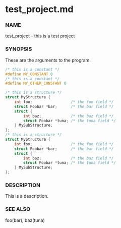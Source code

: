 # test_project.md

### NAME
test_project - this is a test project

### SYNOPSIS
These are the arguments to the program.

```c
/* this is a constant */
#define MY_CONSTANT 0
/* this is a constant */
#define MY_OTHER_CONSTANT 0
```

```c
/* this is a structure */
struct MyStructure {
    int foo;                 /* the foo field */
    struct Foobar *bar;      /* the bar field */
    struct {
        int baz;             /* the baz field */
        struct Foobar *tuna; /* the tuna field */
    } MySubStructure;
};
/* this is a structure */
struct MyStructure {
    int foo;                 /* the foo field */
    struct Foobar *bar;      /* the bar field */
    struct {
        int baz;             /* the baz field */
        struct Foobar *tuna; /* the tuna field */
    } MySubStructure;
};
```
### DESCRIPTION
This is a description.

### SEE ALSO
foo(bar), baz(tuna)
